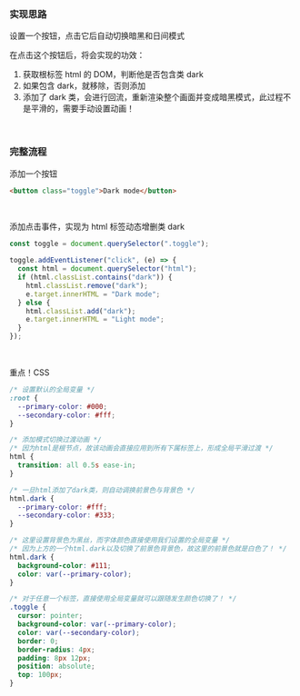 ### 实现思路

设置一个按钮，点击它后自动切换暗黑和日间模式

在点击这个按钮后，将会实现的功效：

1. 获取根标签 html 的 DOM，判断他是否包含类 dark
2. 如果包含 dark，就移除，否则添加
3. 添加了 dark 类，会进行回流，重新渲染整个画面并变成暗黑模式，此过程不是平滑的，需要手动设置动画！

<br>

### 完整流程

添加一个按钮

```html
<button class="toggle">Dark mode</button>
```

<br>

添加点击事件，实现为 html 标签动态增删类 dark

```js
const toggle = document.querySelector(".toggle");

toggle.addEventListener("click", (e) => {
  const html = document.querySelector("html");
  if (html.classList.contains("dark")) {
    html.classList.remove("dark");
    e.target.innerHTML = "Dark mode";
  } else {
    html.classList.add("dark");
    e.target.innerHTML = "Light mode";
  }
});
```

<br>

重点！CSS

```css
/* 设置默认的全局变量 */
:root {
  --primary-color: #000;
  --secondary-color: #fff;
}

/* 添加模式切换过渡动画 */
/* 因为html是根节点，故该动画会直接应用到所有下属标签上，形成全局平滑过渡 */
html {
  transition: all 0.5s ease-in;
}

/* 一旦html添加了dark类，则自动调换前景色与背景色 */
html.dark {
  --primary-color: #fff;
  --secondary-color: #333;
}

/* 这里设置背景色为黑丝，而字体颜色直接使用我们设置的全局变量 */
/* 因为上方的一个html.dark以及切换了前景色背景色，故这里的前景色就是白色了！ */
html.dark {
  background-color: #111;
  color: var(--primary-color);
}

/* 对于任意一个标签，直接使用全局变量就可以跟随发生颜色切换了！ */
.toggle {
  cursor: pointer;
  background-color: var(--primary-color);
  color: var(--secondary-color);
  border: 0;
  border-radius: 4px;
  padding: 8px 12px;
  position: absolute;
  top: 100px;
}
```

<br>

